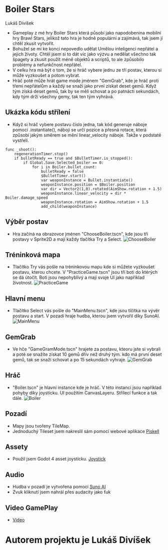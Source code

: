 # Boiler Stars
Lukáš Divíšek

- Gameplay z mé hry Boiler Stars která působí jako napodobenina mobilní hry Brawl Stars, jelikož tato hra je hodně populární a zajímává, tak jsem jí chtěl zkusit vytvořit.
- Bohužel se mi ke konci nepovedlo udělat Umělou inteligenci nepřátel a jejich životy. Chtěl jsem si to dát víc jako výzvu a nedělat všechno tak špagety a zkusit použít méně objektů a scriptů, to ale způsobilo problémy a nefunkčnost nepřátel. 
- V celku hra má být o tom, že si hráč vybere jednu ze tří postav, kterou si může vyzkoušet a potom vybrat.
- Hráč poté může hrát game mode jménem "GemGrab", kde je hráč proti třemi nepřátelům a každý se snaží jako první získat deset gemů. Když tým získá deset gemů, tak by se měli schovat a po patnácti sekundách, kdy tým drží všechny gemy, tak ten tým vyhrává.

## Ukázka kódu střílení
- Když si hráč vybere postavu číslo jedna, tak kód generuje náboje pomocí .instantiate(), náboji se určí pozice a přesná rotace, která způsobí jakým směrem se mění linear_velocity náboje. Takže v podstatě vystřelí.
```gdscript
func _shoot():
	regenerationTimer.stop()
	if bulletReady == true and $BulletTimer.is_stopped():
		if Global.Save.Selected_boiler == 0:
			for i in Boiler.bullet_count:
				bulletReady = false
				$BulletTimer.start()
				var weaponInstance = Bullet.instantiate()
				weaponInstance.position = $Boiler.position
				var dir = Vector2(1,0).rotated(AimShow.rotation + 1.5)
				weaponInstance.linear_velocity = dir * Boiler.damage_speed
				weaponInstance.rotation = AimShow.rotation + 1.5
				add_child(weaponInstance)
```

## Výběr postav
- Hra začíná na obrazovce jménen "ChooseBoiler.tscn", kde jsou tří postavy v Sprite2D a mají každy tlačítka Try a Select.
![ChooseBoiler](https://github.com/Bruzdden/boiler-stars/assets/76947123/0e365166-e8a5-4e05-bd04-96c95c1c8c82)

## Tréninková mapa
- Tlačítko Try vás pošle na tréninkovou mapu kde si můžete vyzkoušet postavu, kterou chcete. V "PracticeGame.tscn" jsou tří boti do ktérých se dá útočit. Boti jsou nepohyblivý a mají svoje UI jako například životnost.
![PracticeGame](https://github.com/Bruzdden/boiler-stars/assets/76947123/18c2ea17-95a3-477d-b707-8e601d5fdaed)

## Hlavní menu
- Tlačítko Select vás pošle do "MainMenu.tscn", kde jsou tlčítka na vývěr postavu a start. V pozadí hraje hudba, kterou jsem vytvořil díky SunoAI.
![MainMenu](https://github.com/Bruzdden/boiler-stars/assets/76947123/8c13c7ed-60ce-404a-8c64-f4538937df9a)

## GemGrab
- Ve hče "GameGramMode.tscn" hrajete za postavu, kteoru jste si vybrali a poté se snažíte získat 10 gemů dřív než druhý tým. kdo má první deset gemů, tak se snaží schovat a po 15 sekundách vyhraje.
![GemGrab](https://github.com/Bruzdden/boiler-stars/assets/76947123/c4b7bf0d-db0e-4768-88f0-c4e42fb466a0)

## Hráč
- "Boiler.tscn" je hlavní instance kde je hráč. V této instanci jsou například pohyby díky joysticku. UI použítím CanvasLayeru. Střílecí funkce a tak dále.
![Boiler](https://github.com/Bruzdden/boiler-stars/assets/76947123/e56abb6e-7564-4532-be5e-fafebc8a0472)

## Pozadí
- Mapy jsou tvořeny TileMap.
- Jednoduchý Tileset jsem nakreslil sám pomocí webové aplikace [Piskell](https://www.piskelapp.com/)

## Assety
- Použil jsem Godot 4 asset joysticku. [Joystick](https://godotengine.org/asset-library/asset/1787)

## Audio
- Hudba v pozadí je vytvořena pomocí [Suno AI](https://www.suno.ai/)
- Zvuk kliknutí jsem nahrál přes audacity jako ťuk

## Video GamePlay
- [Video](https://youtu.be/s0drJbCHgkk)

# Autorem projektu je Lukáš Divíšek

